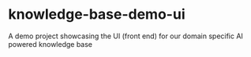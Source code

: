 # knowledge-base-demo-ui
A demo project showcasing the UI (front end) for our domain specific AI powered knowledge base 
